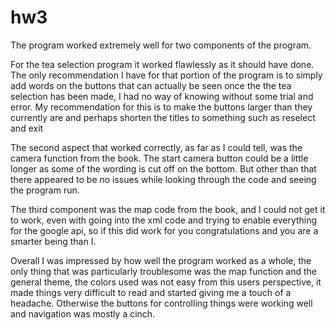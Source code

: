 # hw3

The program worked extremely well for two components of the program.

For the tea selection program it worked flawlessly as it should have done. The only recommendation I have for that portion of the program is to simply add words on the buttons that can actually be seen once the the tea selection has been made, I had no way of knowing without some trial and error. My recommendation for this is to make the buttons larger than they currently are and perhaps shorten the titles to something such as reselect and exit

The second aspect that worked correctly, as far as I could tell, was the camera function from the book.  The start camera button could be a little longer as some of the wording is cut off on the bottom. But other than that there appeared to be no issues while looking through the code and seeing the program run.

The third component was the map code from the book, and I could not get it to work, even with going into the xml code and trying to enable everything for the google api, so if this did work for you congratulations and you are a smarter being than I.

Overall I was impressed by how well the program worked as a whole, the only thing that was particularly troublesome was the map function and the general theme, the colors used was not easy from this users perspective, it made things very difficult to read and started giving me a touch of a headache. Otherwise the buttons for controlling things were working well and navigation was mostly a cinch.
